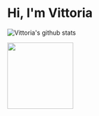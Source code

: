 # Hi, I'm Vittoria

![Vittoria's github stats](https://github-readme-stats.vercel.app/api?username=viborotto&show_icons=true&theme=tokyonight)


<img align="left" width="150" height="150" src="https://github.com/viborotto/viborotto/octocatvi/octacat-vi.gif">
